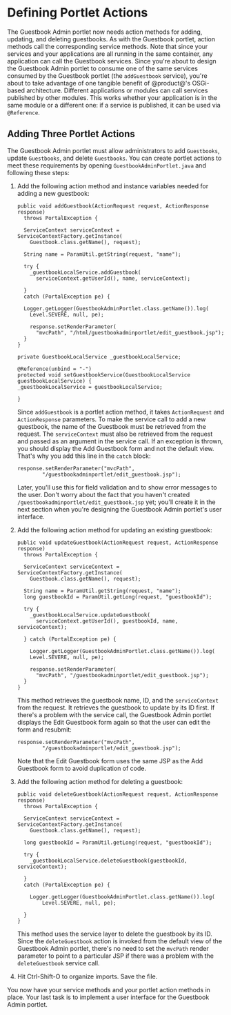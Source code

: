 # Defining Portlet Actions [](id=defining-portlet-actions)

The Guestbook Admin portlet now needs action methods for adding, updating, and
deleting guestbooks. As with the Guestbook portlet, action methods call the
corresponding service methods. Note that since your services and your
applications are all running in the same container, any application can call the
Guestbook services. Since you're about to design the Guestbook Admin portlet to
consume one of the same services consumed by the Guestbook portlet (the
`addGuestbook` service), you're about to take advantage of one tangible benefit
of @product@'s OSGi-based architecture. Different applications or modules can
call services published by other modules. This works whether your application is
in the same module or a different one: if a service is published, it can be used
via `@Reference`. 

## Adding Three Portlet Actions

The Guestbook Admin portlet must allow administrators to add `Guestbooks`,
update `Guestbooks`, and delete `Guestbooks`. You can create portlet actions to
meet these requirements by opening `GuestbookAdminPortlet.java` and following
these steps:

1.  Add the following action method and instance variables needed for adding a
    new guestbook:

        public void addGuestbook(ActionRequest request, ActionResponse response)
          throws PortalException {

          ServiceContext serviceContext = ServiceContextFactory.getInstance(
            Guestbook.class.getName(), request);

          String name = ParamUtil.getString(request, "name");

          try {
            _guestbookLocalService.addGuestbook(
              serviceContext.getUserId(), name, serviceContext);

          }
          catch (PortalException pe) {

          Logger.getLogger(GuestbookAdminPortlet.class.getName()).log(
            Level.SEVERE, null, pe);

            response.setRenderParameter(
              "mvcPath", "/html/guestbookadminportlet/edit_guestbook.jsp");
          }
        }
        
        private GuestbookLocalService _guestbookLocalService;
        
        @Reference(unbind = "-")
        protected void setGuestbookService(GuestbookLocalService guestbookLocalService) {
        _guestbookLocalService = guestbookLocalService;

        }
 
    Since `addGuestbook` is a portlet action method, it takes `ActionRequest` and
    `ActionResponse` parameters. To make the service call to add a new guestbook,
    the name of the Guestbook must be retrieved from the request. The
    `serviceContext` must also be retrieved from the request and passed as an
    argument in the service call. If an exception is thrown, you should display the
    Add Guestbook form and not the default view. That's why you add this line in the
    `catch` block:

        response.setRenderParameter("mvcPath",
                "/guestbookadminportlet/edit_guestbook.jsp");

    Later, you'll use this for field validation and to show error messages to the
    user. Don't worry about the fact that you haven't created
    `/guestbookadminportlet/edit_guestbook.jsp` yet; you'll create it in the next
    section when you're designing the Guestbook Admin portlet's user interface.

2.  Add the following action method for updating an existing guestbook:

        public void updateGuestbook(ActionRequest request, ActionResponse response)
          throws PortalException {

          ServiceContext serviceContext = ServiceContextFactory.getInstance(
            Guestbook.class.getName(), request);

          String name = ParamUtil.getString(request, "name");
          long guestbookId = ParamUtil.getLong(request, "guestbookId");

          try {
            _guestbookLocalService.updateGuestbook(
              serviceContext.getUserId(), guestbookId, name, serviceContext);

          } catch (PortalException pe) {
            
            Logger.getLogger(GuestbookAdminPortlet.class.getName()).log(
            Level.SEVERE, null, pe);

            response.setRenderParameter(
              "mvcPath", "/guestbookadminportlet/edit_guestbook.jsp");
          }
        }
 
    This method retrieves the guestbook name, ID, and the `serviceContext` from
    the request. It retrieves the guestbook to update by its ID first. If
    there's a problem with the service call, the Guestbook Admin portlet
    displays the Edit Guestbook form again so that the user can edit the form
    and resubmit:

        response.setRenderParameter("mvcPath",
                "/guestbookadminportlet/edit_guestbook.jsp");

    Note that the Edit Guestbook form uses the same JSP as the Add Guestbook
    form to avoid duplication of code. 

3.  Add the following action method for deleting a guestbook:

        public void deleteGuestbook(ActionRequest request, ActionResponse response)
          throws PortalException {

          ServiceContext serviceContext = ServiceContextFactory.getInstance(
            Guestbook.class.getName(), request);

          long guestbookId = ParamUtil.getLong(request, "guestbookId");

          try {
            _guestbookLocalService.deleteGuestbook(guestbookId, serviceContext);

          }
          catch (PortalException pe) {

            Logger.getLogger(GuestbookAdminPortlet.class.getName()).log(
                Level.SEVERE, null, pe);

          }
        }

    This method uses the service layer to delete the guestbook by its ID. Since the
    `deleteGuestbook` action is invoked from the default view of the Guestbook Admin
    portlet, there's no need to set the `mvcPath` render parameter to point to a
    particular JSP if there was a problem with the `deleteGuestbook` service call.

4.  Hit Ctrl-Shift-O to organize imports. Save the file. 

You now have your service methods and your portlet action methods in place. Your
last task is to implement a user interface for the Guestbook Admin portlet.

